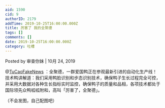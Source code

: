 ```yaml
---
aid: 1590
cid: 9
authorID: 2179
addTime: 2019-10-25T16:00:00.000Z
title: 厉害了 我的全聚德
tags: []
comments: []
date: 2019-10-25T16:00:00.000Z
category: 吐槽
---
```


Posted by 审查你妹 | 10月 24, 2019

@[TuCaoFakeNews](/member/TuCaoFakeNews) ：全聚德，一群爱国鸭正在参观最新引进的自动化生产线！技术鸭讲解道：我们采用鸭脸识别和步态识别技术，确保鸭子生长过程完全可控，并采用大数据对各种生长指标实时监控，确保鸭子的质量和品相，各项技术都处于国际领先众鸭呱呱附和，高叫「厉害了，全聚德」。

（不会发图，自己配图吧）
